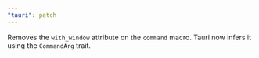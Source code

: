 ```yaml
---
"tauri": patch
---
```


Removes the `with_window` attribute on the `command` macro. Tauri now infers it using the `CommandArg` trait.
